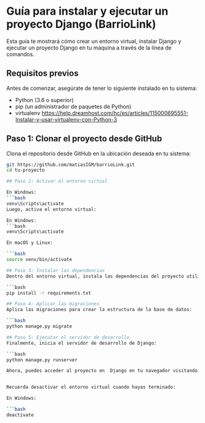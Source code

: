 # Guía para instalar y ejecutar un proyecto Django (BarrioLink)

Esta guía te mostrará cómo crear un entorno virtual, instalar Django y ejecutar un proyecto Django en tu máquina a través de la línea de comandos.

## Requisitos previos

Antes de comenzar, asegúrate de tener lo siguiente instalado en tu sistema:

- Python (3.6 o superior)
- pip (un administrador de paquetes de Python)
- virtualenv https://help.dreamhost.com/hc/es/articles/115000695551-Instalar-y-usar-virtualenv-con-Python-3

## Paso 1: Clonar el proyecto desde GitHub

Clona el repositorio  desde GitHub en la ubicación deseada en tu sistema:

```bash
git https://github.com/matiasIGM/barrioLink.git
cd tu-proyecto

## Paso 2: Activar el entorno virtual

En Windows:
```bash
venv\Scripts\activate
Luego, activa el entorno virtual:

En Windows:
```bash
venv\Scripts\activate

En macOS y Linux:

```bash
source venv/bin/activate

## Paso 3: Instalar las dependencias
Dentro del entorno virtual, instala las dependencias del proyecto utilizando pip y el archivo requirements.txt:

```bash
pip install -r requirements.txt

## Paso 4: Aplicar las migraciones
Aplica las migraciones para crear la estructura de la base de datos:

```bash
python manage.py migrate

## Paso 5: Ejecutar el servidor de desarrollo
Finalmente, inicia el servidor de desarrollo de Django:

```bash
python manage.py runserver

Ahora, puedes acceder al proyecto en  Django en tu navegador visitando http://localhost:8000/.


Recuerda desactivar el entorno virtual cuando hayas terminado:

En Windows:

```bash
deactivate